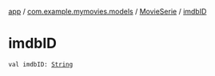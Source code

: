 [app](../../index.md) / [com.example.mymovies.models](../index.md) / [MovieSerie](index.md) / [imdbID](./imdb-i-d.md)

# imdbID

`val imdbID: `[`String`](https://kotlinlang.org/api/latest/jvm/stdlib/kotlin/-string/index.html)